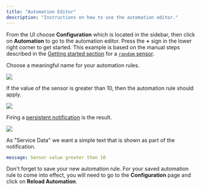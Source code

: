 ```yaml
---
title: "Automation Editor"
description: "Instructions on how to use the automation editor."
---
```


From the UI choose **Configuration** which is located in the sidebar, then click on **Automation** to go to the automation editor. Press the **+** sign in the lower right corner to get started. This example is based on the manual steps described in the [Getting started section](/getting-started/automation/) for a [`random` sensor](/integrations/random#sensor).

Choose a meaningful name for your automation rules.

<p class='img'>
  <img src='/images/docs/automation-editor/new-automation.png' />
</p>

If the value of the sensor is greater than 10, then the automation rule should apply.

<p class='img'>
  <img src='/images/docs/automation-editor/new-trigger.png' />
</p>

Firing a [persistent notification](/integrations/persistent_notification/) is the result.

<p class='img'>
  <img src='/images/docs/automation-editor/new-action.png' />
</p>

As "Service Data" we want a simple text that is shown as part of the notification.

```yaml
message: Sensor value greater than 10
```

Don't forget to save your new automation rule. For your saved automation rule to come into effect, you will need to go to the **Configuration** page and click on **Reload Automation**.
